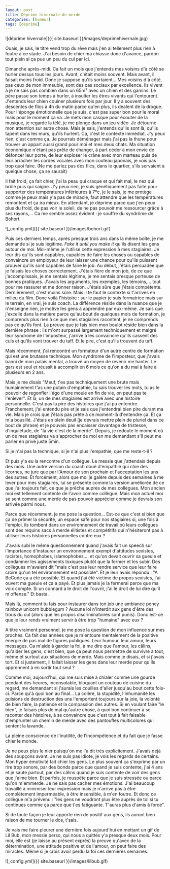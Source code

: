 ```yaml
---
layout: post
title: Déprime hivernale de merde
categories: [humeur]
tags: [deprime]
---
```


![déprime hivernale]({{ site.baseurl }}/images/deprimehivernale.jpg)

Ouais, je sais, le titre vend trop du rêve mais j'en ai tellement plus rien à foutre à ce stade.
J'ai besoin de chier ma chiasse donc d'avance, pardon tout plein si ça pue un peu du cul par ici.

Dimanche après-midi. Ca fait un mois que j'entends mes voisins d'à côté se hurler dessus tous les jours. Avant, c'était moins souvent. Mais avant, il faisait moins froid. Donc je suppose qu'ils sortaient...
Mes voisins d'à côté, pas ceux de mon immeuble, sont des cas sociaux par excellence. Ils vivent à je ne sais pas combien dans un 65m² avec un chien et des gamins. Le père passe son temps à hurler, à insulter les êtres vivants qui l'entourent. J'entends leur chien couiner plusieurs fois par jour. Il y a souvent des descentes de flics à 4h du matin parce qu'en plus, ils dealent de la drogue.
Pour l'éponge émotionnelle que je suis, c'est pas super bon pour le moral mais pour le moment ça va. Je mets mon casque pour écouter de la musique, je regarde la télé, je me plonge dans un jeu vidéo. Je détourne mon attention sur autre chose. Mais je sais, j'entends qu'ils sont là, qu'ils tapent dans les murs, qu'ils hurlent.
Ca, c'est le contexte immédiat. J'y peux rien, c'est comme ça. Je pourrais déménager mais j'ai pas la thune pour trouver un appart aussi grand pour moi et mes deux chats. Ma situation économique n'étant pas prête de changer, à part céder à mon envie de défoncer leur porte, de leur exploser le crâne avec mon marteau puis de leur arracher les cordes vocales avec mon couteau japonais, je vois pas trop quoi faire. (Ne me parlez pas des flics, dans le quartier, s'ils servaient à quelque chose, ça se saurait)

Il fait froid, ça fait chier, j'ai la peau qui craque et qui fait mal, le nez qui brûle puis qui saigne. J'y peux rien, je suis génétiquement pas faite pour supporter des températures inférieures à 7°c, je le sais, je me protège comme je peux mais y'a pas de miracle, faut attendre que les températures remontent et ça ira mieux. En attendant, je déprime parce que j'en peux plus du froid, de pas voir le soleil, de ne pas pouvoir me ressourcer grâce à ses rayons,... Ca me semble assez évident : je souffre du syndrôme de Bohort.

![_config.yml]({{ site.baseurl }}/images/bohort.gif)

Puis ces derniers temps, après presque trois ans dans la même boîte, je me demande si je suis légitime. *Fake it until you make it* qu'ils disent les gens autour de moi. Moi-même je l'utilise cette expression à mes stagiaires. Je leur dis qu'ils sont capables, capables de faire les choses ou capables de convaincre un employeur de leur laisser une chance pour qu'ils puissent prouver qu'ils sont capables de faire le job.
Au début, j'étais persuadée que je faisais les choses correctement. J'étais fière de mon job, de ce que j'accomplissais, je me sentais légitime, je me sentais presque porteuse de bonnes pratiques. J'avais les arguments, les exemples, les témoins,... tout pour me rassurer et me donner raison. J'étais sûre que j'étais compétente.
Dernièrement, c'est moins sûre.
Mais il te faut le contexte si t'arrives en milieu du film. Donc voilà l'histoire : sur le papier je suis formatrice mais sur le terrain, en vrai, je suis coach. La différence réside dans la nuance que je n'enseigne rien, je motive les gens à apprendre par eux-même. Je sais que j'excelle dans la matière parce qu'au bout de quelques mois de formation, je comprends plus rien à ce que mes stagiaires racontent, je ne comprends pas ce qu'ils font. La preuve que je fais bien mon boulot réside bien dans la dernière phrase : ils m'ont surpassé largement techniquement et malgré leur syndrome de l'imposteur, j'arrive à les convaincre qu'ils cassent des culs et qu'ils vont trouver du taff. Et le pire, c'est qu'ils trouvent du taff.

Mais récemment, j'ai rencontré un formateur d'un autre centre de formation qui est une brutasse technique. Mon syndrome de l'imposteur, que j'avais banni de mon palais mental, a trouvé un moyen de revenir me hanter. Le gars est seul et réussit à accomplir en 6 mois ce qu'on a du mal à faire à plusieurs en 2 ans.

Mais je me disais "Meuf, t'es pas techniquement une brute mais humainement t'as une putain d'empathie, tu sais trouver les mots, tu as le pouvoir de regonfler l'égo d'une moule en fin de vie, on peut pas te l'enlever". Et là, un de mes stagiaires est arrivé avec une histoire personnelle. C'est pas la pire des histoires que j'ai pu entendre. Franchement, j'ai entendu pire et je sais que j'entendrai bien pire durant ma vie. Mais je crois que j'étais pas prête à ce moment-là d'entendre ça. Et ça m'a bousillé. J'étais en plein deuil (je devrais mettre plein de pluriel dans ce bout de phrase) et je pouvais pas encaisser davantage de tristesse, d'inquiétude, de "la vie c'est de la merde". Depuis, je redoute le moment où un de mes stagiaires va s'approcher de moi en me demandant s'il peut me parler en privé juste 5min.

Si je n'ai pas la technique, si je n'ai plus l'empathie, que me reste-t-il ?

Et puis y'a eu la rencontre d'un collègue. Le messie que j'attendais depuis des mois. Une autre version du coach doué d'empathie qui chie des licornes, ne jure que par l'Amour de son prochain et l'acceptation les uns des autres. Et forcément, alors que moi je galère depuis des semaines à me lever pour mes stagiaires, lui se présente comme la version améliorée de ce que j'ai toujours fait, ce que je prêche auprès de mes collègues. Mon ancien moi est tellement contente de l'avoir comme collègue. Mais mon actuel moi se sent comme une merde de pas pouvoir apprécier comme je devrais son arrivée parmi nous.

Parce que récemment, je me pose la question... Est-ce que c'est si bien que ça de prôner la sécurité, un espace safe pour nos stagiaires si, une fois à l'emploi, ils tombent dans un environnement de travail où leurs collègues sont des requins sacs à merde élitistes et compétitifs qui n'hésiteront pas à utiliser leurs histoires personnelles contre eux ?

J'avais subi le même questionnement quand j'avais fait un speech sur l'importance d'instaurer un environnement exempt d'attitudes sexistes, racistes, homophobes, islamophobes,... et qu'on devait ouvrir sa gueule et condamner les agissements toxiques plutôt que la fermer et les subir. Des collègues m'avaient dit "mais c'est pas leur rendre service que leur faire croire qu'un tel environnement est possible". Et je leur avais répondu : "A BeCode ça a été possible. Et quand j'ai été victime de propos sexistes, j'ai ouvert ma gueule et ça a payé. Et plus jamais je la fermerai parce que ma voix compte. Si un connard a le droit de l'ouvrir, j'ai le droit de lui dire qu'il m'offense." Et basta.

Mais là, comment tu fais pour instaurer dans ton job une ambiance poney rainbow unicorn bubblegum ? Aucune loi n'interdit aux gens d'être des trous du cul (alors que les propos discriminatoires sont punis). Donc est-ce que je leur rends vraiment servir à être trop "humaine" avec eux ?

A titre vraiment personnel, je me pose la question de mon influence sur mes proches. Ca fait des années que je m'entoure mentalement de la positive énergie de pas mal de figures publiques. Leur humour, leur amour, leurs messages. Ca m'aide à garder la foi, à me dire que l'amour, les câlins, qu'aider les gens, c'est bien, que ça peut nous permettre de survivre à tout, même et surtout aux situations de merde. Mais comme je disais, et si j'avais tort. Et si justement, il fallait laisser les gens dans leur merde pour qu'ils apprennent à en sortir tout seul ?

Comme moi, aujourd'hui, qui me suis mise à chialer comme une gourde pendant des heures, inconsolable, bloquant un couteau de cuisine du regard, me demandant si j'aurais les couilles d'aller jusqu'au bout cette fois-ci. Parce qu'à quoi bon au final... La colère, la stupidité, l'inhumanité les pulsions de destruction des uns l'emportent toujours sur la joie, la volonté de bien faire, la patience et la compassion des autres. Si en voulant faire "le bien", je faisais plus de mal qu'autre chose, à quoi bon continuer à se raconter des histoires, à se convaincre que c'est tout à fait faisable d'emprunter un chemin de merde avec des pantoufles multicolores qui sentent la lavande.

La pleine conscience de l'inutilité, de l'incompétence et du fait que je fasse chier le monde.

Je ne peux plus le nier puisqu'on me l'a dit très explicitement. J'avais déjà des soupçons avant. Je ne suis pas idiote, je vois les regards de certains. Mon hyper émotivité fait chier les gens. Le plus souvent ça s'exprime par un rire trop sonore, par des bonds parce que quand je suis contente, j'ai 4 ans et je saute partout, par des câlins quand je suis contente de voir des gens que j'aime bien. Et parfois, je rouspète parce que je suis stressée ou parce qu'on m'emmerde. Je ne sais pas cacher mes émotions. J'ai beaucoup travaillé à minimiser leur expression mais je n'arrive pas à être complètement imperméable, à être insensible, à m'en foutre. Et donc ce collègue m'a prévenu : "les gens ne voudront plus être auprès de toi si tu continues comme ça parce que t'es fatiguante. T'auras plus d'amis à force".

Si de toute façon je leur apporte rien de positif aux gens, ils auront bien raison de me tourner le dos, t'sais.

Je vais me faire pleurer une dernière fois aujourd'hui en mettant un gif de Lil Bub, mon messie perso, qui nous a quittés y'a presque deux mois. Pour moi, elle est (je laisse au présent exprès) la preuve qu'avec de la détermination, une attitude positive et de l'amour, on peut faire des miracles.
Même si je crois avoir perdu la foi ces dernières semaines.

![_config.yml]({{ site.baseurl }}/images/lilbub.gif)
